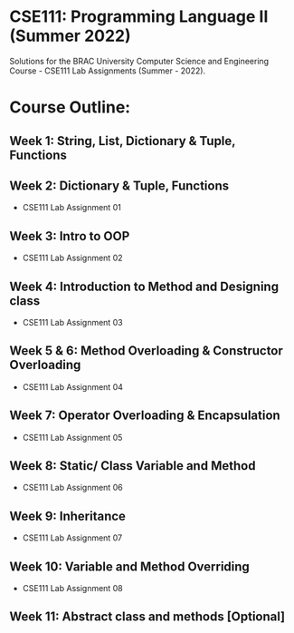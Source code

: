 # CSE111: Programming Language II (Summer 2022)
Solutions for the BRAC University Computer Science and Engineering Course - CSE111 Lab Assignments (Summer - 2022).
# Course Outline:
## Week 1: String, List, Dictionary & Tuple, Functions
## Week 2: Dictionary & Tuple, Functions
   * CSE111 Lab Assignment 01
## Week 3: Intro to OOP
   * CSE111 Lab Assignment 02
## Week 4: Introduction to Method and Designing class
   * CSE111 Lab Assignment 03
## Week 5 & 6: Method Overloading & Constructor Overloading
   * CSE111 Lab Assignment 04
## Week 7: Operator Overloading & Encapsulation
   * CSE111 Lab Assignment 05
## Week 8: Static/ Class Variable and Method
   * CSE111 Lab Assignment 06
## Week 9: Inheritance
   * CSE111 Lab Assignment 07
## Week 10: Variable and Method Overriding
   * CSE111 Lab Assignment 08
## Week 11: Abstract class and methods [Optional]
